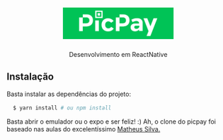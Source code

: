 <h1 align="center">
    <img alt="picpay clone" title="#picpay clone" src=".github/picpay-logo.png" width="250px" />
</h1>
<p align="center">Desenvolvimento em ReactNative</p>

## Instalação


Basta instalar as dependências do projeto:
```sh
  $ yarn install # ou npm install
```

Basta abrir o emulador ou o expo e ser feliz! :)
Ah, o clone do picpay foi baseado nas aulas do excelentíssimo [Matheus Silva.](https://github.com/maateusilva/picpay-clone)